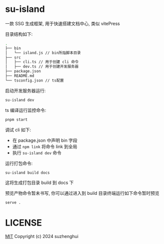 # su-island

一款 SSG 生成框架, 用于快速搭建文档中心, 类似 vitePress

目录结构如下:

```bash
.
├── bin
│   └── island.js // bin所指脚本目录
├── src
│   ├── cli.ts // 用于创建 cli 命令
│   ├── dev.ts // 用于创建开发服务器
├── package.json
├── README.md
└── tsconfig.json // ts配置
```

启动开发服务器运行:

```bash
su-island dev
```

ts 编译运行监控命令:

```bash
pnpm start
```

调试 cli 如下:

- 在 package.json 中声明 bin 字段
- 通过 `npm link` 将命令 link 到全局
- 执行 `su-island dev` 命令

运行打包命令:

```bash
su-island build docs
```

这将生成打包目录 build 到 docs 下

预览产物命令暂未书写, 你可以通过进入到 build 目录终端运行如下命令暂时预览

```bash
serve .
```

# LICENSE

[MIT](https://github.com/zhenghui-su/su-island/blob/master/LICENSE)
Copyright (c) 2024 suzhenghui
